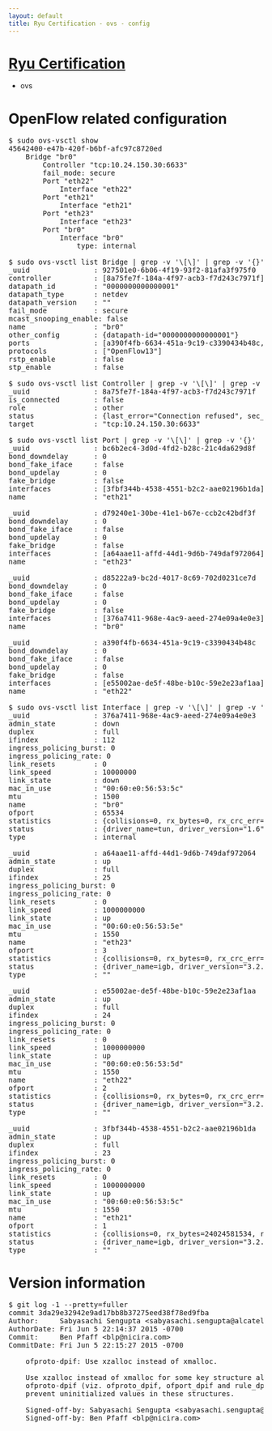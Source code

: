```yaml
---
layout: default
title: Ryu Certification - ovs - config
---
```

# [Ryu Certification](http://osrg.github.io/ryu/certification.html)
* ovs 

# OpenFlow related configuration
<pre>
$ sudo ovs-vsctl show
45642400-e47b-420f-b6bf-afc97c8720ed
    Bridge "br0"
        Controller "tcp:10.24.150.30:6633"
        fail_mode: secure
        Port "eth22"
            Interface "eth22"
        Port "eth21"
            Interface "eth21"
        Port "eth23"
            Interface "eth23"
        Port "br0"
            Interface "br0"
                type: internal

$ sudo ovs-vsctl list Bridge | grep -v '\[\]' | grep -v '{}'
_uuid               : 927501e0-6b06-4f19-93f2-81afa3f975f0
controller          : [8a75fe7f-184a-4f97-acb3-f7d243c7971f]
datapath_id         : "0000000000000001"
datapath_type       : netdev
datapath_version    : "<built-in>"
fail_mode           : secure
mcast_snooping_enable: false
name                : "br0"
other_config        : {datapath-id="0000000000000001"}
ports               : [a390f4fb-6634-451a-9c19-c3390434b48c, bc6b2ec4-3d0d-4fd2-b28c-21c4da629d8f, d79240e1-30be-41e1-b67e-ccb2c42bdf3f, d85222a9-bc2d-4017-8c69-702d0231ce7d]
protocols           : ["OpenFlow13"]
rstp_enable         : false
stp_enable          : false

$ sudo ovs-vsctl list Controller | grep -v '\[\]' | grep -v '{}'
_uuid               : 8a75fe7f-184a-4f97-acb3-f7d243c7971f
is_connected        : false
role                : other
status              : {last_error="Connection refused", sec_since_disconnect="3", state=BACKOFF}
target              : "tcp:10.24.150.30:6633"

$ sudo ovs-vsctl list Port | grep -v '\[\]' | grep -v '{}'
_uuid               : bc6b2ec4-3d0d-4fd2-b28c-21c4da629d8f
bond_downdelay      : 0
bond_fake_iface     : false
bond_updelay        : 0
fake_bridge         : false
interfaces          : [3fbf344b-4538-4551-b2c2-aae02196b1da]
name                : "eth21"

_uuid               : d79240e1-30be-41e1-b67e-ccb2c42bdf3f
bond_downdelay      : 0
bond_fake_iface     : false
bond_updelay        : 0
fake_bridge         : false
interfaces          : [a64aae11-affd-44d1-9d6b-749daf972064]
name                : "eth23"

_uuid               : d85222a9-bc2d-4017-8c69-702d0231ce7d
bond_downdelay      : 0
bond_fake_iface     : false
bond_updelay        : 0
fake_bridge         : false
interfaces          : [376a7411-968e-4ac9-aeed-274e09a4e0e3]
name                : "br0"

_uuid               : a390f4fb-6634-451a-9c19-c3390434b48c
bond_downdelay      : 0
bond_fake_iface     : false
bond_updelay        : 0
fake_bridge         : false
interfaces          : [e55002ae-de5f-48be-b10c-59e2e23af1aa]
name                : "eth22"

$ sudo ovs-vsctl list Interface | grep -v '\[\]' | grep -v '{}'
_uuid               : 376a7411-968e-4ac9-aeed-274e09a4e0e3
admin_state         : down
duplex              : full
ifindex             : 112
ingress_policing_burst: 0
ingress_policing_rate: 0
link_resets         : 0
link_speed          : 10000000
link_state          : down
mac_in_use          : "00:60:e0:56:53:5c"
mtu                 : 1500
name                : "br0"
ofport              : 65534
statistics          : {collisions=0, rx_bytes=0, rx_crc_err=0, rx_dropped=0, rx_errors=0, rx_frame_err=0, rx_over_err=0, rx_packets=0, tx_bytes=0, tx_dropped=0, tx_errors=0, tx_packets=0}
status              : {driver_name=tun, driver_version="1.6", firmware_version="N/A"}
type                : internal

_uuid               : a64aae11-affd-44d1-9d6b-749daf972064
admin_state         : up
duplex              : full
ifindex             : 25
ingress_policing_burst: 0
ingress_policing_rate: 0
link_resets         : 0
link_speed          : 1000000000
link_state          : up
mac_in_use          : "00:60:e0:56:53:5e"
mtu                 : 1550
name                : "eth23"
ofport              : 3
statistics          : {collisions=0, rx_bytes=0, rx_crc_err=0, rx_dropped=0, rx_errors=0, rx_frame_err=0, rx_over_err=0, rx_packets=0, tx_bytes=1176922500, tx_dropped=0, tx_errors=0, tx_packets=784615}
status              : {driver_name=igb, driver_version="3.2.10-k", firmware_version="2.10-9"}
type                : ""

_uuid               : e55002ae-de5f-48be-b10c-59e2e23af1aa
admin_state         : up
duplex              : full
ifindex             : 24
ingress_policing_burst: 0
ingress_policing_rate: 0
link_resets         : 0
link_speed          : 1000000000
link_state          : up
mac_in_use          : "00:60:e0:56:53:5d"
mtu                 : 1550
name                : "eth22"
ofport              : 2
statistics          : {collisions=0, rx_bytes=0, rx_crc_err=0, rx_dropped=0, rx_errors=0, rx_frame_err=0, rx_over_err=0, rx_packets=0, tx_bytes=18089315792, tx_dropped=0, tx_errors=0, tx_packets=12064077}
status              : {driver_name=igb, driver_version="3.2.10-k", firmware_version="2.10-9"}
type                : ""

_uuid               : 3fbf344b-4538-4551-b2c2-aae02196b1da
admin_state         : up
duplex              : full
ifindex             : 23
ingress_policing_burst: 0
ingress_policing_rate: 0
link_resets         : 0
link_speed          : 1000000000
link_state          : up
mac_in_use          : "00:60:e0:56:53:5c"
mtu                 : 1550
name                : "eth21"
ofport              : 1
statistics          : {collisions=0, rx_bytes=24024581534, rx_crc_err=0, rx_dropped=0, rx_errors=0, rx_frame_err=0, rx_over_err=0, rx_packets=16026376, tx_bytes=0, tx_dropped=0, tx_errors=0, tx_packets=0}
status              : {driver_name=igb, driver_version="3.2.10-k", firmware_version="2.10-9"}
type                : ""
</pre>

# Version information
<pre>
$ git log -1 --pretty=fuller
commit 3da29e32942e9ad17bb8b37275eed38f78ed9fba
Author:     Sabyasachi Sengupta &lt;sabyasachi.sengupta@alcatel-lucent.com&gt;
AuthorDate: Fri Jun 5 22:14:37 2015 -0700
Commit:     Ben Pfaff &lt;blp@nicira.com&gt;
CommitDate: Fri Jun 5 22:15:27 2015 -0700

    ofproto-dpif: Use xzalloc instead of xmalloc.
    
    Use xzalloc instead of xmalloc for some key structure allocations in
    ofproto-dpif &#40;viz. ofproto_dpif, ofport_dpif and rule_dpif&#41; so as to
    prevent uninitialized values in these structures.
    
    Signed-off-by: Sabyasachi Sengupta &lt;sabyasachi.sengupta@alcatel-lucent.com&gt;
    Signed-off-by: Ben Pfaff &lt;blp@nicira.com&gt;
</pre>
